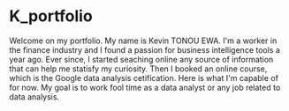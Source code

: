 # K_portfolio
Welcome on my portfolio.
My name is Kevin TONOU EWA. I'm a worker in the finance industry and I found a passion for business intelligence tools a year ago.
Ever since, I started seaching online any source of information that can help me statisfy my curiosity. Then I booked an online course,
which is the Google data analysis cetification. Here is what I'm capable of for now. My goal is to work fool time as a data analyst or any job related to data analysis.

